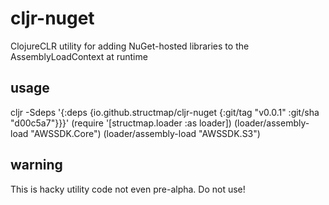 # cljr-nuget

ClojureCLR utility for adding NuGet-hosted libraries to the AssemblyLoadContext at runtime

## usage

cljr -Sdeps '{:deps {io.github.structmap/cljr-nuget {:git/tag "v0.0.1"  :git/sha "d00c5a7"}}}'
(require '[structmap.loader :as loader])
(loader/assembly-load "AWSSDK.Core")
(loader/assembly-load "AWSSDK.S3")

## warning

This is hacky utility code not even pre-alpha. Do not use!
